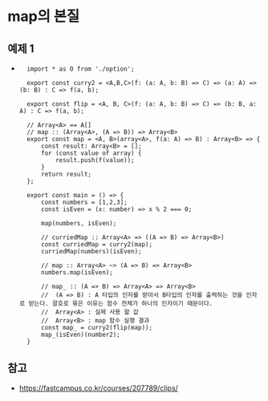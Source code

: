# map의 본질


## 예제 1
- ```
    import * as O from './option';

    export const curry2 = <A,B,C>(f: (a: A, b: B) => C) => (a: A) => (b: B) : C => f(a, b);

    export const flip = <A, B, C>(f: (a: A, b: B) => C) => (b: B, a: A) : C => f(a, b);

    // Array<A> == A[]
    // map :: (Array<A>, (A => B)) => Array<B>
    export const map = <A, B>(array<A>, f(a: A) => B) : Array<B> => {
        const result: Array<B> = [];
        for (const value of array) {
            result.push(f(value));
        }
        return result;
    };

    export const main = () => {
        const numbers = [1,2,3];
        const isEven = (x: number) => x % 2 === 0;

        map(numbers, isEven);

        // curriedMap :: Array<A> => ((A => B) => Array<B>)
        const curriedMap = curry2(map);
        curriedMap(numbers)(isEven);

        // map :: Array<A> ~> (A => B) => Array<B>
        numbers.map(isEven);

        // map_ :: (A => B) => Array<A> => Array<B>
        //  (A => B) : A 타입의 인자를 받아서 B타입의 인자를 출력하는 것을 인자로 받는다. 괄호로 묶은 이유는 함수 전체가 하나의 인자이기 때문이다.
        //  Array<A> : 실제 사용 할 값
        //  Array<B> : map 함수 실행 결과
        const map_ = curry2(flip(map));
        map_(isEven)(number2);
    }
  ```

## 참고
 - https://fastcampus.co.kr/courses/207789/clips/